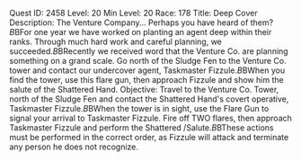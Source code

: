 Quest ID: 2458
Level: 20
Min Level: 20
Race: 178
Title: Deep Cover
Description: The Venture Company... Perhaps you have heard of them?$B$BFor one year we have worked on planting an agent deep within their ranks. Through much hard work and careful planning, we succeeded.$B$BRecently we received word that the Venture Co. are planning something on a grand scale. Go north of the Sludge Fen to the Venture Co. tower and contact our undercover agent, Taskmaster Fizzule.$B$BWhen you find the tower, use this flare gun, then approach Fizzule and show him the salute of the Shattered Hand.
Objective: Travel to the Venture Co. Tower, north of the Sludge Fen and contact the Shattered Hand's covert operative, Taskmaster Fizzule.$B$BWhen the tower is in sight, use the Flare Gun to signal your arrival to Taskmaster Fizzule. Fire off TWO flares, then approach Taskmaster Fizzule and perform the Shattered /Salute.$B$BThese actions must be performed in the correct order, as Fizzule will attack and terminate any person he does not recognize.
